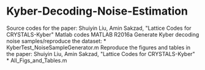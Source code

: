 # Kyber-Decoding-Noise-Estimation
Source codes for the paper: Shuiyin Liu, Amin Sakzad, "Lattice Codes for CRYSTALS-Kyber"
Matlab codes MATLAB R2016a
Generate Kyber decoding noise samples/reproduce the dataset:
    * KyberTest_NoiseSampleGenerator.m
Reproduce the figures and tables in the paper: Shuiyin Liu, Amin Sakzad, "Lattice Codes for CRYSTALS-Kyber"
    * All_Figs_and_Tables.m
